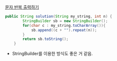 <a href="https://school.programmers.co.kr/learn/courses/30/lessons/120825">문자 반복 출력하기</a>


```java
public String solution(String my_string, int n) {
        StringBuilder sb = new StringBuilder();
        for(char c : my_string.toCharArray()){
            sb.append((c + "").repeat(n));
        }
        return sb.toString();
    }
```
- StringBuilder를 이용한 방식도 좋은 거 같음.